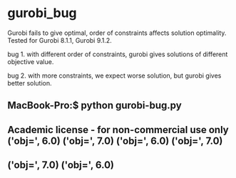 # gurobi_bug
Gurobi fails to give optimal, order of constraints affects solution optimality.  Tested for Gurobi 8.1.1, Gurobi 9.1.2.

bug 1. with different order of constraints, gurobi gives solutions of different objective value.

bug 2. with more constraints, we expect worse solution, but gurobi gives better solution.


MacBook-Pro:$ python gurobi-bug.py 
--------
Academic license - for non-commercial use only
('obj=', 6.0)
('obj=', 7.0)
('obj=', 6.0)
('obj=', 7.0)
--------
('obj=', 7.0)
('obj=', 6.0)
--------
